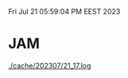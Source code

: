 Fri Jul 21 05:59:04 PM EEST 2023
# JAM
<a href='./cache/202307/21_17.log'>./cache/202307/21_17.log</a>
